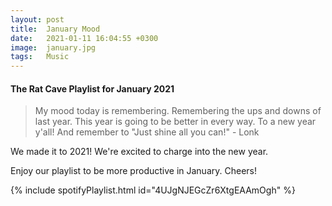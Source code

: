 ```yaml
---
layout: post
title:  January Mood
date:   2021-01-11 16:04:55 +0300
image:  january.jpg
tags:   Music
---
```


#### The Rat Cave Playlist for January 2021

> My mood today is remembering. Remembering the ups and downs of last year. This year is going to be better in every way. To a new year y'all! And remember to "Just shine all you can!" - Lonk

We made it to 2021! We're excited to charge into the new year. 

Enjoy our playlist to be more productive in January. Cheers!

{% include spotifyPlaylist.html id="4UJgNJEGcZr6XtgEAAmOgh" %}
